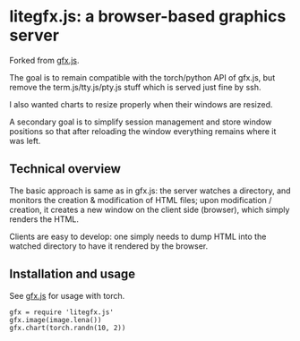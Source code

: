 # litegfx.js: a browser-based graphics server

Forked from [gfx.js](https://github.com/clementfarabet/gfx.js/).

The goal is to remain compatible with the torch/python API of gfx.js, but
remove the term.js/tty.js/pty.js stuff which is served just fine by ssh.

I also wanted charts to resize properly when their windows are resized.

A secondary goal is to simplify session management and store window positions
so that after reloading the window everything remains where it was left.

## Technical overview

The basic approach is same as in gfx.js:
the server watches a directory, and monitors the creation & modification of HTML files;
upon modification / creation, it creates a new window on the client side (browser), 
which simply renders the HTML. 

Clients are easy to develop: one simply needs to dump HTML into the watched
directory to have it rendered by the browser.

## Installation and usage

See [gfx.js](https://github.com/clementfarabet/gfx.js/) for usage with torch.

    gfx = require 'litegfx.js'
    gfx.image(image.lena())
    gfx.chart(torch.randn(10, 2))

